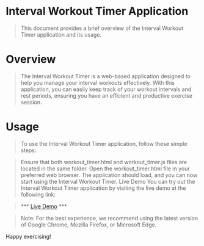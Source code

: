 # Interval Workout Timer Application
> This document provides a brief overview of the Interval Workout Timer application and its usage.

# Overview
> The Interval Workout Timer is a web-based application designed to help you manage your interval workouts effectively. With this application, you can easily keep track of your workout intervals and rest periods, ensuring you have an efficient and productive exercise session.

# Usage
> To use the Interval Workout Timer application, follow these simple steps:

> Ensure that both workout_timer.html and workout_timer.js files are located in the same folder.
Open the workout_timer.html file in your preferred web browser.
The application should load, and you can now start using the Interval Workout Timer.
Live Demo
You can try out the Interval Workout Timer application by visiting the live demo at the following link:

<!-- website link -->
> *** [Live Demo](https://www.codefreelance.net/workout_timer.html) ***

> Note: For the best experience, we recommend using the latest version of Google Chrome, Mozilla Firefox, or Microsoft Edge.

Happy exercising!